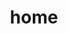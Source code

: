 ---
# https://vitepress.dev/reference/default-theme-home-page
layout: home

title: home
titleTemplate: home
hero:
  name: "fiveeth"
  text: "Hard work is the key to success."
  tagline: A slow sparrow should make an early start
  image:
    src: /logo.png
    alt: fiveeth
  actions:
    - theme: brand
      text: Markdown Examples
      link: ''
    - theme: alt
      text: API Examples
      link: ''    

features:
  - icon: 🌟
    title: web front end
    details: Currently focusing on front-end development in the company
  - icon: ✨
    title: blockchain
    details: Have strong interest in blockchain and currently self-study smart contract development
  - icon: 🎉
    title: english
    details: I am currently learning English by myself and hope to have more opportunities in the future
---